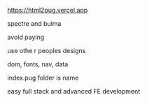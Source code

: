 https://html2pug.vercel.app

spectre and bulma

avoid paying

use othe r peoples designs

dom, fonts, nav, data


index.pug folder is name

easy full stack and advanced FE development
